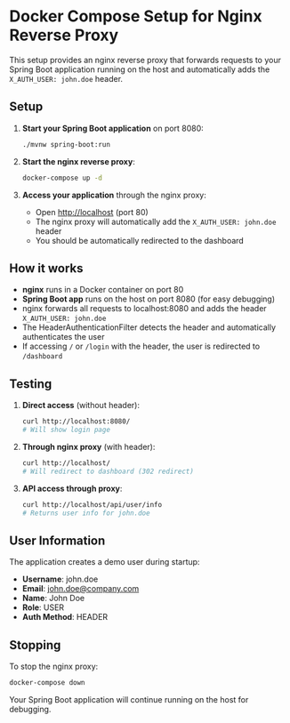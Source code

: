 # Docker Compose Setup for Nginx Reverse Proxy

This setup provides an nginx reverse proxy that forwards requests to your Spring Boot application running on the host and automatically adds the `X_AUTH_USER: john.doe` header.

## Setup

1. **Start your Spring Boot application** on port 8080:

   ```bash
   ./mvnw spring-boot:run
   ```

2. **Start the nginx reverse proxy**:

   ```bash
   docker-compose up -d
   ```

3. **Access your application** through the nginx proxy:
   - Open <http://localhost> (port 80)
   - The nginx proxy will automatically add the `X_AUTH_USER: john.doe` header
   - You should be automatically redirected to the dashboard

## How it works

- **nginx** runs in a Docker container on port 80
- **Spring Boot app** runs on the host on port 8080 (for easy debugging)
- nginx forwards all requests to localhost:8080 and adds the header `X_AUTH_USER: john.doe`
- The HeaderAuthenticationFilter detects the header and automatically authenticates the user
- If accessing `/` or `/login` with the header, the user is redirected to `/dashboard`

## Testing

1. **Direct access** (without header):

   ```bash
   curl http://localhost:8080/
   # Will show login page
   ```

2. **Through nginx proxy** (with header):

   ```bash
   curl http://localhost/
   # Will redirect to dashboard (302 redirect)
   ```

3. **API access through proxy**:

   ```bash
   curl http://localhost/api/user/info
   # Returns user info for john.doe
   ```

## User Information

The application creates a demo user during startup:

- **Username**: john.doe
- **Email**: <john.doe@company.com>
- **Name**: John Doe
- **Role**: USER
- **Auth Method**: HEADER

## Stopping

To stop the nginx proxy:

```bash
docker-compose down
```

Your Spring Boot application will continue running on the host for debugging.
